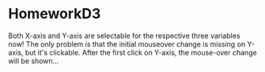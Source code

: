 # HomeworkD3

Both X-axis and Y-axis are selectable for the respective three variables now!
The only problem is that the initial mouseover change is missing on Y-axis, but it's clickable. After the first click on Y-axis, the mouse-over change will be shown...
